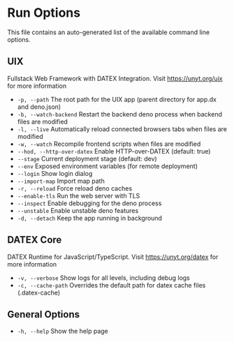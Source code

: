 # Run Options
This file contains an auto-generated list of the available command line options.

## UIX
Fullstack Web Framework with DATEX Integration.
Visit https://unyt.org/uix for more information

 * `-p, --path`               The root path for the UIX app (parent directory for app.dx and deno.json)
 * `-b, --watch-backend`      Restart the backend deno process when backend files are modified
 * `-l, --live`               Automatically reload connected browsers tabs when files are modified
 * `-w, --watch`              Recompile frontend scripts when files are modified
 * `--hod, --http-over-datex` Enable HTTP-over-DATEX (default: true)
 * `--stage`                  Current deployment stage (default: dev)
 * `--env`                    Exposed environment variables (for remote deployment)
 * `--login`                  Show login dialog
 * `--import-map`             Import map path
 * `-r, --reload`             Force reload deno caches
 * `--enable-tls`             Run the web server with TLS
 * `--inspect`                Enable debugging for the deno process
 * `--unstable`               Enable unstable deno features
 * `-d, --detach`             Keep the app running in background

## DATEX Core
DATEX Runtime for JavaScript/TypeScript.
Visit https://unyt.org/datex for more information

 * `-v, --verbose`            Show logs for all levels, including debug logs
 * `-c, --cache-path`         Overrides the default path for datex cache files (.datex-cache)

## General Options

 * `-h, --help`               Show the help page
